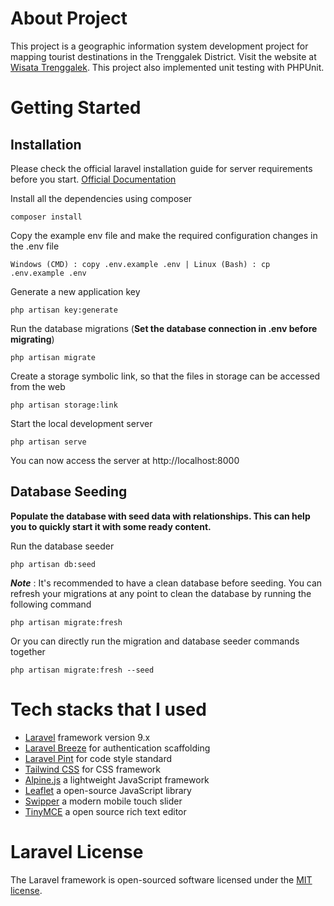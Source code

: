 # About Project

This project is a geographic information system development project for mapping tourist destinations in the Trenggalek District. Visit the website at [Wisata Trenggalek](https://wisata-trenggalek.com). This project also implemented unit testing with PHPUnit.

# Getting Started

## Installation

Please check the official laravel installation guide for server requirements before you start. [Official Documentation](https://laravel.com/docs/9.x/installation)

Install all the dependencies using composer
```
composer install
```
Copy the example env file and make the required configuration changes in the .env file
```
Windows (CMD) : copy .env.example .env | Linux (Bash) : cp .env.example .env
```
Generate a new application key
```
php artisan key:generate
```
Run the database migrations (**Set the database connection in .env before migrating**)
```
php artisan migrate
```
Create a storage symbolic link, so that the files in storage can be accessed from the web
```
php artisan storage:link
```
Start the local development server
```
php artisan serve
```
You can now access the server at http://localhost:8000

## Database Seeding

**Populate the database with seed data with relationships. This can help you to quickly start it with some ready content.**

Run the database seeder
```
php artisan db:seed
```
***Note*** : It's recommended to have a clean database before seeding. You can refresh your migrations at any point to clean the database by running the following command
```
php artisan migrate:fresh
```
Or you can directly run the migration and database seeder commands together
```
php artisan migrate:fresh --seed
```

# Tech stacks that I used

- [Laravel](https://laravel.com/docs/9.x/) framework version 9.x
- [Laravel Breeze](https://laravel.com/docs/9.x/starter-kits#laravel-breeze) for authentication scaffolding
- [Laravel Pint](https://laravel.com/docs/9.x/pint) for code style standard
- [Tailwind CSS](https://tailwindcss.com/) for CSS framework
- [Alpine.js](https://alpinejs.dev/) a lightweight JavaScript framework
- [Leaflet](https://leafletjs.com/) a open-source JavaScript library
- [Swipper](https://swiperjs.com/) a modern mobile touch slider
- [TinyMCE](https://www.tiny.cloud/) a open source rich text editor

# Laravel License

The Laravel framework is open-sourced software licensed under the [MIT license](https://opensource.org/licenses/MIT).
